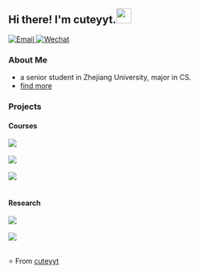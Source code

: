## Hi there! I'm cuteyyt.<img src="https://raw.githubusercontent.com/iampavangandhi/iampavangandhi/master/gifs/Hi.gif" width="30px"></h2>

<p align="left">
<a href="youtanyin@zju.edu.cn">
  <img alt="Email" src="https://img.shields.io/badge/Email-youtanyin@zju.edu.cn-blue?style=plastic&logo=gmail" />
</a>
<a href="youtanyin@zju.edu.cn">
  <img alt="Wechat" src="https://img.shields.io/badge/Wechat-cuteyyt-blue?style=plastic&logo=wechat" />
</a>
</p>

### About Me
- a senior student in Zhejiang University, major in CS.
- [find more](https://cuteyyt.github.io/)

### Projects
#### Courses

<a href="https://github.com/cuteyyt/ImageSteganography">
  <img align="center" src="https://github-readme-stats.vercel.app/api/pin/?username=cuteyyt&repo=ImageSteganography&theme=buefy&show_owner=True" />
</a>  

<br/>
<br/>

<a href="https://github.com/cuteyyt/searchEngine">
  <img align="center" src="https://github-readme-stats.vercel.app/api/pin/?username=cuteyyt&repo=searchEngine&theme=buefy&show_owner=True" />
</a>

<br/>
<br/>

<a href="https://github.com/dendenxu/MediConnect-Front">
  <img align="center" src="https://github-readme-stats.vercel.app/api/pin/?username=dendenxu&repo=MediConnect-Front&theme=buefy&show_owner=True" />
</a>

<br/>
<br/>

#### Research

<a href="https://github.com/ZJU-VIPA/OSGAN">
  <img align="center" src="https://github-readme-stats.vercel.app/api/pin/?username=ZJU-VIPA&repo=OSGAN&theme=buefy&show_owner=True" />
</a>

<br/>
<br/>

<a href="https://github.com/ZJU-VIPA/NetGraft">
  <img align="center" src="https://github-readme-stats.vercel.app/api/pin/?username=ZJU-VIPA&repo=NetGraft&theme=buefy&show_owner=True" />
</a>

<br/>
<br/>



⭐️ From [cuteyyt](https://github.com/cuteyyt)
